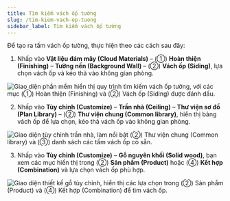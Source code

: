 ```yaml
---
title: Tìm kiếm vách ốp tường
slug: /tim-kiem-vach-op-tuong
sidebar_label: Tìm kiếm vách ốp tường
---
```


Để tạo ra tấm vách ốp tường, thực hiện theo các cách sau đây:

1. Nhấp vào **Vật liệu đám mây (Cloud Materials)** – (①) **Hoàn thiện (Finishing)** – **Tường nền (Background Wall)** – (②) **Vách ốp (Siding)**, lựa chọn vách ốp và kéo thả vào không gian phòng.

![Giao diện phần mềm hiển thị quy trình tìm kiếm vách ốp tường, với các mục (①) Hoàn thiện (Finishing) và (②) Vách ốp (Siding) được đánh dấu.](https://storage.googleapis.com/jegavn_kb/image_jegavn/151.1.png)

2. Nhấp vào **Tùy chỉnh (Customize)** – **Trần nhà (Ceiling)** – **Thư viện sơ đồ (Plan Library)** – (②) **Thư viện chung (Common library)**, hiển thị bảng vách ốp để lựa chọn, kéo thả vách ốp vào không gian phòng.

![Giao diện tùy chỉnh trần nhà, làm nổi bật (②) Thư viện chung (Common library) và (③) danh sách các tấm vách ốp có sẵn.](https://storage.googleapis.com/jegavn_kb/image_jegavn/151.2.png)

3. Nhấp vào **Tùy chỉnh (Customize)** – **Gỗ nguyên khối (Solid wood)**, bạn xem các mục hiển thị trong (②) **Sản phẩm (Product)** hoặc (④) **Kết hợp (Combination)** và lựa chọn vách ốp phù hợp.

![Giao diện thiết kế gỗ tùy chỉnh, hiển thị các lựa chọn trong (②) Sản phẩm (Product) và (④) Kết hợp (Combination) để tìm vách ốp.](https://storage.googleapis.com/jegavn_kb/image_jegavn/151.3.png)